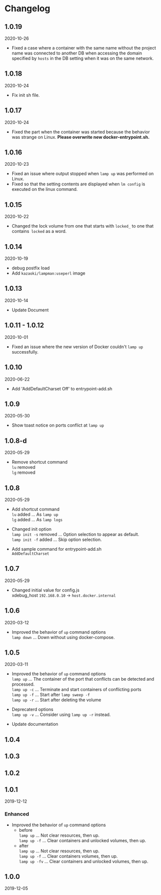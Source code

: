 # Changelog

## 1.0.19
2020-10-26
- Fixed a case where a container with the same name without the project name was connected to another DB when accessing the domain specified by `hosts` in the DB setting when it was on the same network.

## 1.0.18
2020-10-24
- Fix init sh file.

## 1.0.17
2020-10-24
- Fixed the part when the container was started because the behavior was strange on Linux. **Please overwrite new docker-entrypoint.sh.**

## 1.0.16
2020-10-23
- Fixed an issue where output stopped when `lamp up` was performed on Linux.
- Fixed so that the setting contents are displayed when `lm config` is executed on the linux command.

## 1.0.15
2020-10-22
- Changed the lock volume from one that starts with `locked_` to one that contains` locked` as a word.

## 1.0.14
2020-10-19
- debug postfix load
- Add `kazaoki/lampman:useperl` image

## 1.0.13
2020-10-14
- Update Document

## 1.0.11 - 1.0.12
2020-10-01

- Fixed an issue where the new version of Docker couldn't `lamp up` successfully.

## 1.0.10
2020-06-22

- Add 'AddDefaultCharset Off' to entrypoint-add.sh

## 1.0.9
2020-05-30

- Show toast notice on ports conflict at `lamp up`

## 1.0.8-d
2020-05-29

- Remove shortcut command  
    `lu` removed  
    `lg` removed

## 1.0.8
2020-05-29

- Add shortcut command  
    `lu` added ... As `lamp up`  
    `lg` added ... As `lamp logs`  

- Changed init option  
    `lamp init -s` removed ... Option selection to appear as default.  
    `lamp init -f` added ... Skip option selection.

- Add sample command for entrypoint-add.sh  
    `AddDefaultCharset`

## 1.0.7
2020-05-29

- Changed initial value for config.js  
    xdebug_host `192.168.0.10` -> `host.docker.internal`

## 1.0.6
2020-03-12

- Improved the behavior of `up` command options  
    `lamp down` ... Down without using docker-compose.

## 1.0.5
2020-03-11

- Improved the behavior of `up` command options  
    `lamp up` ... The container of the port that conflicts can be detected and processed.  
    `lamp up -c` ... Terminate and start containers of conflicting ports  
    `lamp up -f` ... Start after `lamp sweep -f`  
    `lamp up -r` ... Start after deleting the volume  

- Deprecaterd options  
    `lamp up -v` ... Consider using `lamp up -r` instead.

- Update documentation


## 1.0.4

## 1.0.3

## 1.0.2

## 1.0.1
2019-12-12

### Enhanced

- Improved the behavior of `up` command options
    - before  
    `lamp up` ... Not clear resources, then up.  
    `lamp up -f` ... Clear containers and unlocked volumes, then up.  
    - after  
    `lamp up` ... Not clear resources, then up.  
    `lamp up -f` ... Clear containers volumes, then up.  
    `lamp up -fv` ... Clear containers and unlocked volumes, then up.  

## 1.0.0
2019-12-05
